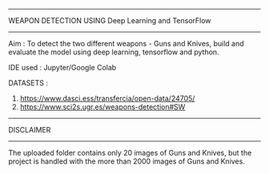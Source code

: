 ***
WEAPON DETECTION USING Deep Learning and TensorFlow
***

Aim : To detect the two different weapons - Guns and Knives, build and evaluate the model using deep learning, tensorflow and python.

IDE used : Jupyter/Google Colab

DATASETS :
1. https://www.dasci.ess/transfercia/open-data/24705/
2. https://www.sci2s.ugr.es/weapons-detection#SW


***
DISCLAIMER
***
The uploaded folder contains only 20 images of Guns and Knives, but the project is handled with the more than 2000 images of Guns and Knives.
